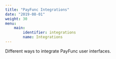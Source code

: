 ```yaml
---
title: "PayFunc Integrations"
date: "2019-08-01"
weight: 30
menu: 
    main:
        identifier: integrations
        name: Integrations
---
```

Different ways to integrate PayFunc user interfaces.
